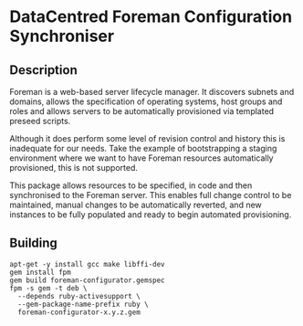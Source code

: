 # DataCentred Foreman Configuration Synchroniser

## Description

Foreman is a web-based server lifecycle manager.  It discovers subnets and domains,
allows the specification of operating systems, host groups and roles and allows
servers to be automatically provisioned via templated preseed scripts.

Although it does perform some level of revision control and history this is inadequate
for our needs.  Take the example of bootstrapping a staging environment where we
want to have Foreman resources automatically provisioned, this is not supported.

This package allows resources to be specified, in code and then synchronised to the
Foreman server.  This enables full change control to be maintained, manual changes
to be automatically reverted, and new instances to be fully populated and ready to
begin automated provisioning.

## Building

    apt-get -y install gcc make libffi-dev
    gem install fpm
    gem build foreman-configurator.gemspec
    fpm -s gem -t deb \
      --depends ruby-activesupport \
      --gem-package-name-prefix ruby \
      foreman-configurator-x.y.z.gem

